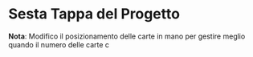 # Sesta Tappa del Progetto

**Nota**: Modifico il posizionamento delle carte in mano per gestire meglio quando il numero delle carte c